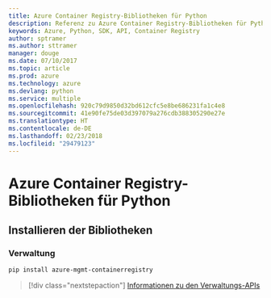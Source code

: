 ```yaml
---
title: Azure Container Registry-Bibliotheken für Python
description: Referenz zu Azure Container Registry-Bibliotheken für Python
keywords: Azure, Python, SDK, API, Container Registry
author: sptramer
ms.author: sttramer
manager: douge
ms.date: 07/10/2017
ms.topic: article
ms.prod: azure
ms.technology: azure
ms.devlang: python
ms.service: multiple
ms.openlocfilehash: 920c79d9850d32bd612cfc5e8be686231fa1c4e8
ms.sourcegitcommit: 41e90fe75de03d397079a276cdb388305290e27e
ms.translationtype: HT
ms.contentlocale: de-DE
ms.lasthandoff: 02/23/2018
ms.locfileid: "29479123"
---
```

# <a name="azure-container-registry-libraries-for-python"></a>Azure Container Registry-Bibliotheken für Python

## <a name="install-the-libraries"></a>Installieren der Bibliotheken


### <a name="management"></a>Verwaltung

```bash
pip install azure-mgmt-containerregistry
```
> [!div class="nextstepaction"]
> [Informationen zu den Verwaltungs-APIs](/python/api/overview/azure/containerregistry/management)